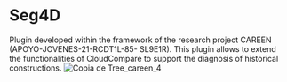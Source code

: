 # Seg4D
Plugin developed within the framework of the research project CAREEN (APOYO-JOVENES-21-RCDT1L-85- SL9E1R). This plugin allows to extend the functionalities of CloudCompare to support the diagnosis of historical constructions.
![Copia de Tree_careen_4](https://github.com/Luisjupm/Seg4D/assets/107433987/4ddce7f3-db05-4257-94c3-349c60258676)
